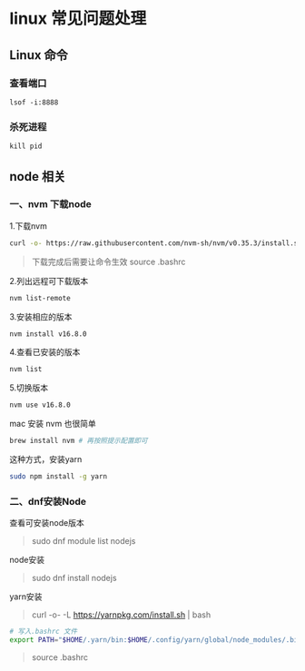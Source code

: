 # linux 常见问题处理

## Linux 命令

### 查看端口

```
lsof -i:8888
```

### 杀死进程

```
kill pid
```

## node 相关

### 一、nvm 下载node

1.下载nvm

```bash
curl -o- https://raw.githubusercontent.com/nvm-sh/nvm/v0.35.3/install.sh
```

> 下载完成后需要让命令生效
> source .bashrc

2.列出远程可下载版本

```bash
nvm list-remote
```

3.安装相应的版本

```bash
nvm install v16.8.0
```

4.查看已安装的版本

```bash
nvm list
```

5.切换版本

```bash
nvm use v16.8.0
```

mac 安装 nvm 也很简单

```bash
brew install nvm # 再按照提示配置即可
```

这种方式，安装yarn

```bash
sudo npm install -g yarn
```

### 二、dnf安装Node

查看可安装node版本
> sudo dnf module list nodejs

node安装
> sudo dnf install nodejs

yarn安装

> curl -o- -L <https://yarnpkg.com/install.sh> | bash

```bash
# 写入.bashrc 文件
export PATH="$HOME/.yarn/bin:$HOME/.config/yarn/global/node_modules/.bin:$PATH"
```

> source .bashrc
